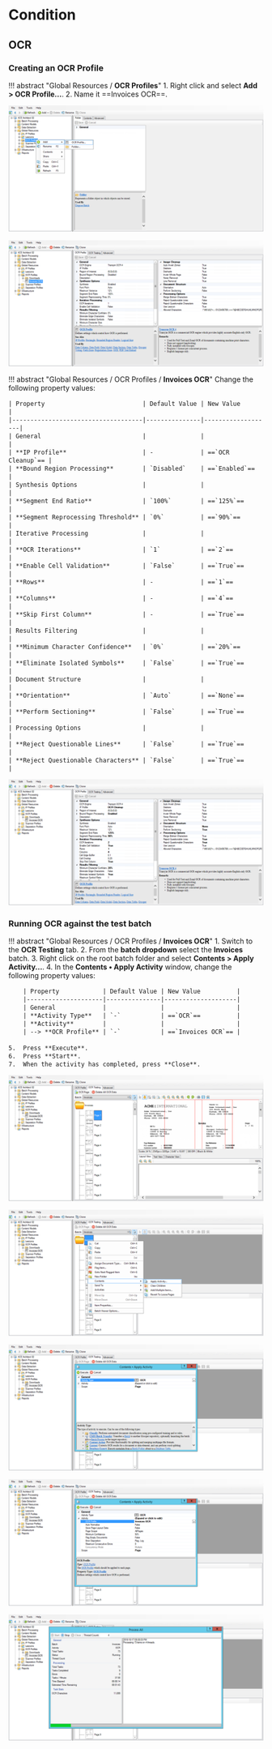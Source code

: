 # Condition

## OCR

### Creating an OCR Profile

!!! abstract "Global Resources / **OCR Profiles**"
    1. Right click and select **Add > OCR Profile...**.
    2. Name it ==Invoices OCR==.

![](../assets/img/vol-2/2-1/002.png)

![](../assets/img/vol-2/2-1/004.png)

!!! abstract "Global Resources / OCR Profiles / **Invoices OCR**"
    Change the following property values:

    | Property                           | Default Value | New Value         |
    |------------------------------------|---------------|-------------------|
    | General                            |               |                   |
    | **IP Profile**                     | -             | ==`OCR Cleanup`== |
    | **Bound Region Processing**        | `Disabled`    | ==`Enabled`==     |
    | Synthesis Options                  |               |                   |
    | **Segment End Ratio**              | `100%`        | ==`125%`==        |
    | **Segment Reprocessing Threshold** | `0%`          | ==`90%`==         |
    | Iterative Processing               |               |                   |
    | **OCR Iterations**                 | `1`           | ==`2`==           |
    | **Enable Cell Validation**         | `False`       | ==`True`==        |
    | **Rows**                           | -             | ==`1`==           |
    | **Columns**                        | -             | ==`4`==           |
    | **Skip First Column**              | -             | ==`True`==        |
    | Results Filtering                  |               |                   |
    | **Minimum Character Confidence**   | `0%`          | ==`20%`==         |
    | **Eliminate Isolated Symbols**     | `False`       | ==`True`==        |
    | Document Structure                 |               |                   |
    | **Orientation**                    | `Auto`        | ==`None`==        |
    | **Perform Sectioning**             | `False`       | ==`True`==        |
    | Processing Options                 |               |                   |
    | **Reject Questionable Lines**      | `False`       | ==`True`==        |
    | **Reject Questionable Characters** | `False`       | ==`True`==        |

![](../assets/img/vol-2/2-1/036.png)

### Running OCR against the test batch

!!! abstract "Global Resources / OCR Profiles / **Invoices OCR**"
    1. Switch to the **OCR Testing** tab.
    2. From the **batch dropdown** select the **Invoices** batch.
    3. Right click on the root batch folder and select **Contents > Apply Activity...**.
    4. In the **Contents • Apply Activity** window, change the following property values:

        | Property            | Default Value | New Value          |
        |---------------------|---------------|--------------------|
        | General             |               |                    |
        | **Activity Type**   | `-`           | ==`OCR`==          |
        | **Activity**        |               |                    |
        | --> **OCR Profile** | `-`           | ==`Invoices OCR`== |

    5.  Press **Execute**.
    6.  Press **Start**.
    7.  When the activity has completed, press **Close**.

![](../assets/img/vol-2/2-1/037.png)

![](../assets/img/vol-2/2-1/051.png)

![](../assets/img/vol-2/2-1/056.png)

![](../assets/img/vol-2/2-1/061.png)

![](../assets/img/vol-2/2-1/064.png)
